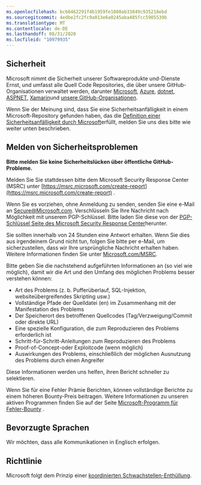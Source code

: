 ```yaml
---
ms.openlocfilehash: bc66462291f4b1959fe1080ab33849c935218ebd
ms.sourcegitcommit: 4edbe2fc2fc9a013e6a0245aba485fcc5905539b
ms.translationtype: MT
ms.contentlocale: de-DE
ms.lasthandoff: 08/31/2020
ms.locfileid: "10979935"
---
```

<!-- BEGIN MICROSOFT SECURITY.MD V0.0.5 BLOCK -->

## Sicherheit

Microsoft nimmt die Sicherheit unserer Softwareprodukte und-Dienste Ernst, und umfasst alle Quell Code Repositories, die über unsere GitHub-Organisationen verwaltet werden, darunter [Microsoft](https://github.com/Microsoft), [Azure](https://github.com/Azure), [dotnet](https://github.com/dotnet), [ASPNET](https://github.com/aspnet), [Xamarin](https://github.com/xamarin)und [unsere GitHub-Organisationen](https://opensource.microsoft.com/).

Wenn Sie der Meinung sind, dass Sie eine Sicherheitsanfälligkeit in einem Microsoft-Repository gefunden haben, das die [Definition einer Sicherheitsanfälligkeit durch Microsoft](https://docs.microsoft.com/en-us/previous-versions/tn-archive/cc751383(v=technet.10))erfüllt, melden Sie uns dies bitte wie weiter unten beschrieben.

## Melden von Sicherheitsproblemen

**Bitte melden Sie keine Sicherheitslücken über öffentliche GitHub-Probleme.**

Melden Sie Sie stattdessen bitte dem Microsoft Security Response Center (MSRC) unter [https://msrc.microsoft.com/create-report](https://msrc.microsoft.com/create-report) .

Wenn Sie es vorziehen, ohne Anmeldung zu senden, senden Sie eine e-Mail an [Secure@Microsoft.com](mailto:secure@microsoft.com).  Verschlüsseln Sie Ihre Nachricht nach Möglichkeit mit unserem PGP-Schlüssel. Bitte laden Sie diese von der [PGP-Schlüssel Seite des Microsoft Security Response Center](https://www.microsoft.com/en-us/msrc/pgp-key-msrc)herunter.

Sie sollten innerhalb von 24 Stunden eine Antwort erhalten. Wenn Sie dies aus irgendeinem Grund nicht tun, folgen Sie bitte per e-Mail, um sicherzustellen, dass wir Ihre ursprüngliche Nachricht erhalten haben. Weitere Informationen finden Sie unter [Microsoft.com/MSRC](https://www.microsoft.com/msrc). 

Bitte geben Sie die nachstehend aufgeführten Informationen an (so viel wie möglich), damit wir die Art und den Umfang des möglichen Problems besser verstehen können:

  * Art des Problems (z. b. Pufferüberlauf, SQL-Injektion, websiteübergreifendes Skripting usw.)
  * Vollständige Pfade der Quelldatei (en) im Zusammenhang mit der Manifestation des Problems
  * Der Speicherort des betroffenen Quellcodes (Tag/Verzweigung/Commit oder direkte URL)
  * Eine spezielle Konfiguration, die zum Reproduzieren des Problems erforderlich ist
  * Schritt-für-Schritt-Anleitungen zum Reproduzieren des Problems
  * Proof-of-Concept-oder Exploitcode (wenn möglich)
  * Auswirkungen des Problems, einschließlich der möglichen Ausnutzung des Problems durch einen Angreifer

Diese Informationen werden uns helfen, ihren Bericht schneller zu selektieren.

Wenn Sie für eine Fehler Prämie Berichten, können vollständige Berichte zu einem höheren Bounty-Preis beitragen. Weitere Informationen zu unseren aktiven Programmen finden Sie auf der Seite [Microsoft-Programm für Fehler-Bounty](https://microsoft.com/msrc/bounty) .

## Bevorzugte Sprachen

Wir möchten, dass alle Kommunikationen in Englisch erfolgen.

## Richtlinie

Microsoft folgt dem Prinzip einer [koordinierten Schwachstellen-Enthüllung](https://www.microsoft.com/en-us/msrc/cvd).

<!-- END MICROSOFT SECURITY.MD BLOCK -->